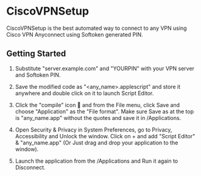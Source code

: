 # CiscoVPNSetup

CiscoVPNSetup is the best automated way to connect to any VPN using Cisco VPN Anyconnect using Softoken generated PIN.

## Getting Started

1) Substitute "server.example.com" and "YOURPIN" with your VPN server and Softoken PIN.

2) Save the modified code as "<any_name>.applescript" and store it anywhere and double click on it to launch Script Editor.

3) Click the "compile" icon 🔨 and from the File menu, click Save and choose "Application" as the "File format". Make sure Save as at the top is "any_name.app" without the quotes and save it in /Applications.

4) Open Security & Privacy in System Preferences, go to Privacy, Accessibility and Unlock the window.
Click on + and add "Script Editor" & "any_name.app" (Or Just drag and drop your application to the window).

5) Launch the application from the /Applications and Run it again to Disconnect.
